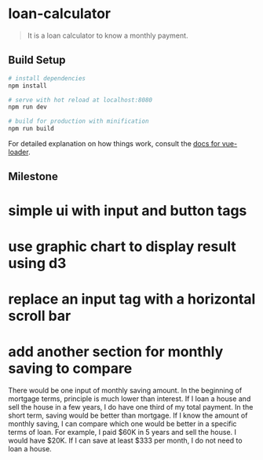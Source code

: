 # loan-calculator

> It is a loan calculator to know a monthly payment.

## Build Setup

``` bash
# install dependencies
npm install

# serve with hot reload at localhost:8080
npm run dev

# build for production with minification
npm run build
```

For detailed explanation on how things work, consult the [docs for vue-loader](http://vuejs.github.io/vue-loader).

## Milestone

# simple ui with input and button tags

# use graphic chart to display result using d3

# replace an input tag with a horizontal scroll bar

# add another section for monthly saving to compare
There would be one input of monthly saving amount. In the beginning of mortgage terms, principle is much lower than interest. If I loan a house and sell the house in a few years, I do have one third of my total payment. In the short term, saving would be better than mortgage. If I know the amount of monthly saving, I can compare which one would be better in a specific terms of loan.
For example, I paid $60K in 5 years and sell the house. I would have $20K. If I can save at least $333 per month, I do not need to loan a house.